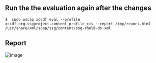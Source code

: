 ## Run the the evaluation again after the changes
	$  sudo oscap xccdf eval --profile xccdf_org.ssgproject.content_profile_cis --report /tmp/report.html /usr/share/xml/scap/ssg/content/ssg-rhel8-ds.xml

 ## Report
 ![image](https://github.com/Aththas/Configure-RHEL-for-CIS-Benchmark/assets/121440481/daa6558c-cbcd-4ac4-8133-7d31b2a7dd74)
